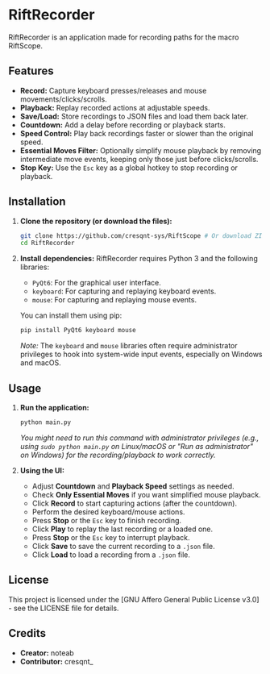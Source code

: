 # RiftRecorder

RiftRecorder is an application made for recording paths for the macro RiftScope.

## Features

*   **Record:** Capture keyboard presses/releases and mouse movements/clicks/scrolls.
*   **Playback:** Replay recorded actions at adjustable speeds.
*   **Save/Load:** Store recordings to JSON files and load them back later.
*   **Countdown:** Add a delay before recording or playback starts.
*   **Speed Control:** Play back recordings faster or slower than the original speed.
*   **Essential Moves Filter:** Optionally simplify mouse playback by removing intermediate move events, keeping only those just before clicks/scrolls.
*   **Stop Key:** Use the `Esc` key as a global hotkey to stop recording or playback.

## Installation

1.  **Clone the repository (or download the files):**
    ```bash
    git clone https://github.com/cresqnt-sys/RiftScope # Or download ZIP
    cd RiftRecorder
    ```
2.  **Install dependencies:**
    RiftRecorder requires Python 3 and the following libraries:
    *   `PyQt6`: For the graphical user interface.
    *   `keyboard`: For capturing and replaying keyboard events.
    *   `mouse`: For capturing and replaying mouse events.

    You can install them using pip:
    ```bash
    pip install PyQt6 keyboard mouse
    ```
    *Note:* The `keyboard` and `mouse` libraries often require administrator privileges to hook into system-wide input events, especially on Windows and macOS.

## Usage

1.  **Run the application:**
    ```bash
    python main.py
    ```
    *You might need to run this command with administrator privileges (e.g., using `sudo python main.py` on Linux/macOS or "Run as administrator" on Windows) for the recording/playback to work correctly.* 

2.  **Using the UI:**
    *   Adjust **Countdown** and **Playback Speed** settings as needed.
    *   Check **Only Essential Moves** if you want simplified mouse playback.
    *   Click **Record** to start capturing actions (after the countdown).
    *   Perform the desired keyboard/mouse actions.
    *   Press **Stop** or the `Esc` key to finish recording.
    *   Click **Play** to replay the last recording or a loaded one.
    *   Press **Stop** or the `Esc` key to interrupt playback.
    *   Click **Save** to save the current recording to a `.json` file.
    *   Click **Load** to load a recording from a `.json` file.

## License

This project is licensed under the [GNU Affero General Public License v3.0] - see the LICENSE file for details.

## Credits

*   **Creator:** noteab
*   **Contributor:** cresqnt_
